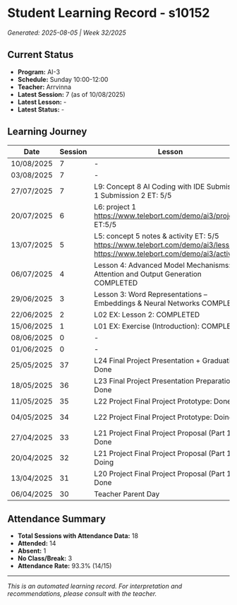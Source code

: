 # Student Learning Record - s10152
*Generated: 2025-08-05 | Week 32/2025*

## Current Status
- **Program:** AI-3
- **Schedule:** Sunday 10:00-12:00
- **Teacher:** Arrvinna
- **Latest Session:** 7 (as of 10/08/2025)
- **Latest Lesson:** -
- **Latest Status:** -

## Learning Journey
| Date | Session | Lesson | Attendance | Progress |
|------|---------|--------|------------|----------|
| 10/08/2025 | 7 | - | - | - |
| 03/08/2025 | 7 | - | Absent | - |
| 27/07/2025 | 7 | L9: Concept 8 AI Coding with IDE Submission 1 Submission 2  ET: 5/5 | Arrvinna | Completed |
| 20/07/2025 | 6 | L6: project 1 https://www.telebort.com/demo/ai3/project/1 ET:5/5 | Arrvinna | Completed |
| 13/07/2025 | 5 | L5: concept 5 notes & activity ET: 5/5 https://www.telebort.com/demo/ai3/lesson/5  https://www.telebort.com/demo/ai3/activity/5 | Arrvinna | Completed |
| 06/07/2025 | 4 | Lesson 4: Advanced Model Mechanisms: Attention and Output Generation COMPLETED | Arrvinna | Completed |
| 29/06/2025 | 3 | Lesson 3: Word Representations – Embeddings & Neural Networks COMPLETED | Arrvinna | Completed |
| 22/06/2025 | 2 | L02 EX: Lesson 2: COMPLETED | Arrvinna | Completed |
| 15/06/2025 | 1 | L01 EX: Exercise (Introduction): COMPLETED | Arrvinna | Completed |
| 08/06/2025 | 0 | - | No Class | - |
| 01/06/2025 | 0 | - | No Class | - |
| 25/05/2025 | 37 | L24 Final Project Presentation + Graduation: Done | Khairina | Graduated |
| 18/05/2025 | 36 | L23 Final Project Presentation Preparation: Done | Khairina | Completed |
| 11/05/2025 | 35 | L22 Project Final Project Prototype: Done | Khairina | Completed |
| 04/05/2025 | 34 | L22 Project Final Project Prototype: Doing | Yasmin | In Progress |
| 27/04/2025 | 33 | L21 Project Final Project Proposal (Part 1): Done | Khairina | Completed |
| 20/04/2025 | 32 | L21 Project Final Project Proposal (Part 1): Doing | Khairina | In Progress |
| 13/04/2025 | 31 | L20 Project Final Project Proposal (Part 1): Done | Khairina | Completed |
| 06/04/2025 | 30 | Teacher Parent Day | No Class | - |

## Attendance Summary
- **Total Sessions with Attendance Data:** 18
- **Attended:** 14
- **Absent:** 1
- **No Class/Break:** 3
- **Attendance Rate:** 93.3% (14/15)

---
*This is an automated learning record. For interpretation and recommendations, please consult with the teacher.*